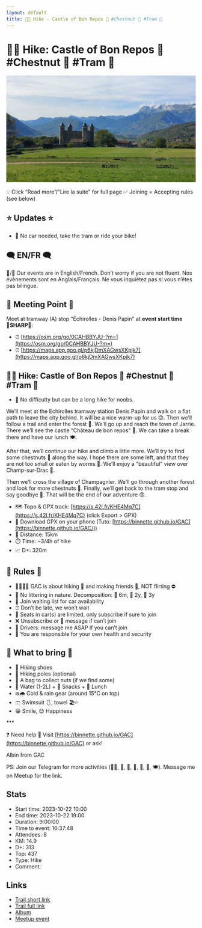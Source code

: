 ```yaml
---
layout: default
title: 🥾🔵 Hike - Castle of Bon Repos 🏰 #Chestnut 🌰 #Tram 🚊
---
```


# 🥾🔵 Hike: Castle of Bon Repos 🏰 #Chestnut 🌰 #Tram 🚊

![2023-10-22](../img/orig/2023-10-22.jpg)

💡 Click “Read more”/“Lire la suite” for full page ✅ Joining = Accepting rules (see below)

##  ⭐ Updates ⭐ 

* 📅 No car needed, take the tram or ride your bike!

##  🗨️ EN/FR 🗨️ 
🦅/🐓 Our events are in English/French. Don’t worry if you are not fluent. Nos évènements sont en Anglais/Français. Ne vous inquiétez pas si vous n’êtes pas bilingue.

## 📍 Meeting Point 📍
Meet at tramway (A) stop "Échirolles - Denis Papin" at **event start time 🔺SHARP🔺**:

* ⏰ [https://osm.org/go/0CAHBBYJU-?m=](https://osm.org/go/0CAHBBYJU-?m=)
* ⏰ [https://maps.app.goo.gl/p6kjDmXAGwsXKpjk7](https://maps.app.goo.gl/p6kjDmXAGwsXKpjk7)

##  🥾🔵 Hike: Castle of Bon Repos 🏰 #Chestnut 🌰 #Tram 🚊 

* 🔵 No difficulty but can be a long hike for noobs.

We’ll meet at the Echirolles tramway station Denis Papin and walk on a flat path to leave the city behind. It will be a nice warm-up for us 😊. Then we’ll follow a trail and enter the forest 🌲. We’ll go up and reach the town of Jarrie. There we’ll see the castle “Château de bon repos” 🏰. We can take a break there and have our lunch 🍽️.

After that, we’ll continue our hike and climb a little more. We’ll try to find some chestnuts 🌰 along the way. I hope there are some left, and that they are not too small or eaten by worms 😬. We’ll enjoy a "beautiful" view over Champ-sur-Drac 🌄.

Then we’ll cross the village of Champagnier. We’ll go through another forest and look for more chestnuts 🌰. Finally, we’ll get back to the tram stop and say goodbye 👋. That will be the end of our adventure 😍.

* 🗺️ Topo & GPX track: [https://s.42l.fr/KHE4Mq7C](https://s.42l.fr/KHE4Mq7C) (click Export > GPX)
* 📲 Download GPX on your phone (Tuto: [https://binnette.github.io/GAC](https://binnette.github.io/GAC/))
* 📏 Distance: 15km
* ⏱️ Time: \~3/4h of hike
* 📈 D+: 320m

##  📜 Rules 📜 

* 🚶‍♀️🚶‍♂️ GAC is about hiking 🥾 and making friends 🤗, NOT flirting ⛔
* 🚮 No littering in nature. Decomposition: 🍊 6m, 🍌 2y, 🥚 3y
* 🚗 Join waiting list for car availability
* ⏰ Don’t be late, we won’t wait
* 💺 Seats in car(s) are limited, only subscribe if sure to join
* ❌ Unsubscribe or 💬 message if can’t join
* 🚗 Drivers: message me ASAP if you can’t join
* 💟 You are responsible for your own health and security

##  🎒 What to bring 🎒 

* 🥾 Hiking shoes
* 🥢 Hiking poles (optional)
* 🌰 A bag to collect nuts (if we find some)
* 🧃 Water (1-2L) + 🍫 Snacks + 🥗 Lunch
* ❄️🌧️ Cold & rain gear (around 15°C on top)
* 🩳 Swimsuit 🩱, towel 🏖️💦
* 😁 Smile, 😊 Happiness

\*\*\*

❓ Need help 🤔 Visit [https://binnette.github.io/GAC](https://binnette.github.io/GAC) or ask!

Albin from GAC

PS: Join our Telegram for more activities (🧗‍♀️, 🏓, 🎳, 🎲, 🎥, 🎵, 🍽️). Message me on Meetup for the link.

## Stats

- Start time: 2023-10-22 10:00
- End time: 2023-10-22 19:00
- Duration: 9:00:00
- Time to event: 16:37:48
- Attendees: 8
- KM: 14.9
- D+: 313
- Top: 437
- Type: Hike
- Comment: 

## Links

- [Trail short link](https://s.42l.fr/KHE4Mq7C)
- [Trail full link]()
- [Album](https://binnette.github.io/GacImg2023/2023-10-22-🥾🔵-Hike-Castle-of-Bon-Repos-🏰-#Chestnut-🌰-#Tram-🚊.html)
- [Meetup event](https://www.meetup.com/grenoble-adventure-club-english-french/events/296875526/)
